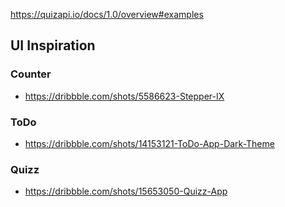 https://quizapi.io/docs/1.0/overview#examples

## UI Inspiration

### Counter

- https://dribbble.com/shots/5586623-Stepper-IX

### ToDo

- https://dribbble.com/shots/14153121-ToDo-App-Dark-Theme

### Quizz

- https://dribbble.com/shots/15653050-Quizz-App
